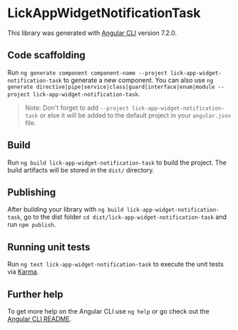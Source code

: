# LickAppWidgetNotificationTask

This library was generated with [Angular CLI](https://github.com/angular/angular-cli) version 7.2.0.

## Code scaffolding

Run `ng generate component component-name --project lick-app-widget-notification-task` to generate a new component. You can also use `ng generate directive|pipe|service|class|guard|interface|enum|module --project lick-app-widget-notification-task`.
> Note: Don't forget to add `--project lick-app-widget-notification-task` or else it will be added to the default project in your `angular.json` file. 

## Build

Run `ng build lick-app-widget-notification-task` to build the project. The build artifacts will be stored in the `dist/` directory.

## Publishing

After building your library with `ng build lick-app-widget-notification-task`, go to the dist folder `cd dist/lick-app-widget-notification-task` and run `npm publish`.

## Running unit tests

Run `ng test lick-app-widget-notification-task` to execute the unit tests via [Karma](https://karma-runner.github.io).

## Further help

To get more help on the Angular CLI use `ng help` or go check out the [Angular CLI README](https://github.com/angular/angular-cli/blob/master/README.md).

